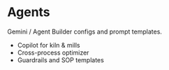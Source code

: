 # Agents

Gemini / Agent Builder configs and prompt templates.

- Copilot for kiln & mills
- Cross-process optimizer
- Guardrails and SOP templates

